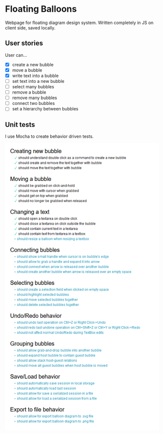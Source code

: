 # Floating Balloons
Webpage for floating diagram design system. Written completely in JS on client side, saved locally.

## User stories

User can...

- [x] create a new bubble
- [x] move a bubble
- [x] write text into a bubble
- [ ] set text into a new bubble
- [ ] select many bubbles
- [ ] remove a bubble
- [ ] remove many bubbles
- [ ] connect two bubbles
- [ ] set a hierarchy between bubbles

## Unit tests

I use Mocha to create behavior driven tests.

![](./mocha.png)